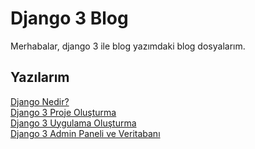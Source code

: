 # Django 3 Blog 

Merhabalar, django 3 ile blog yazımdaki blog dosyalarım.

## Yazılarım
[Django Nedir?](https://kernelblog.org/2020/02/django-nedir/) <br>
[Django 3 Proje Oluşturma](https://kernelblog.org/2020/02/django-3-proje-olusturma/) <br>
[Django 3 Uygulama Oluşturma](https://kernelblog.org/2020/03/django-3-uygulama-olusturma/) <br>
[Django 3 Admin Paneli ve Veritabanı](https://kernelblog.org/2020/03/django-3-admin-paneli-ve-veritabani/) <br>
